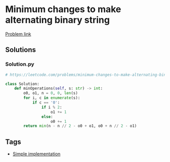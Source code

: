 # Minimum changes to make alternating binary string

[Problem link](https://leetcode.com/problems/minimum-changes-to-make-alternating-binary-string/)

## Solutions


### Solution.py
```py
# https://leetcode.com/problems/minimum-changes-to-make-alternating-binary-string/

class Solution:
    def minOperations(self, s: str) -> int:
        o0, o1, n = 0, 0, len(s)
        for i, c in enumerate(s):
            if c == '0':
                if i % 2:
                    o1 += 1
                else:
                    o0 += 1
        return min(n - n // 2 - o0 + o1, o0 + n // 2 - o1)
```
## Tags

* [Simple implementation](/README.md#Simple_implementation)

